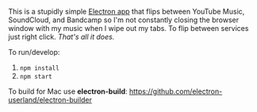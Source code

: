 This is a stupidly simple [Electron app](https://electronjs.org/) that flips between YouTube Music, SoundCloud, and Bandcamp so I'm not constantly closing the browser window with my music when I wipe out my tabs. To flip between services just right click. *That's all it does.*

To run/develop:

1. `npm install`
1. `npm start`

To build for Mac use **electron-build**: https://github.com/electron-userland/electron-builder
